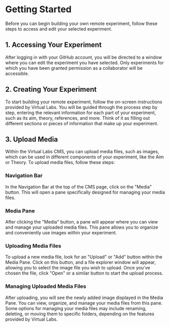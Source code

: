 # Getting Started

Before you can begin building your own remote experiment, follow these steps to access and edit your selected experiment.

## 1. Accessing Your Experiment

After logging in with your GitHub account, you will be directed to a window where you can edit the experiment you have selected. Only experiments for which you have been granted permission as a collaborator will be accessible.

## 2. Creating Your Experiment

To start building your remote experiment, follow the on-screen instructions provided by Virtual Labs. You will be guided through the process step by step, entering the relevant information for each part of your experiment, such as its aim, theory, references, and more. Think of it as filling out different sections or pieces of information that make up your experiment.

## 3. Upload Media

Within the Virtual Labs CMS, you can upload media files, such as images, which can be used in different components of your experiment, like the Aim or Theory. To upload media files, follow these steps:

### Navigation Bar

In the Navigation Bar at the top of the CMS page, click on the "Media" button. This will open a pane specifically designed for managing your media files.

### Media Pane

After clicking the "Media" button, a pane will appear where you can view and manage your uploaded media files. This pane allows you to organize and conveniently use images within your experiment.

### Uploading Media Files

To upload a new media file, look for an "Upload" or "Add" button within the Media Pane. Click on this button, and a file explorer window will appear, allowing you to select the image file you wish to upload. Once you've chosen the file, click "Open" or a similar button to start the upload process.

### Managing Uploaded Media Files

After uploading, you will see the newly added image displayed in the Media Pane. You can view, organize, and manage your media files from this pane. Some options for managing your media files may include renaming, deleting, or moving them to specific folders, depending on the features provided by Virtual Labs.
